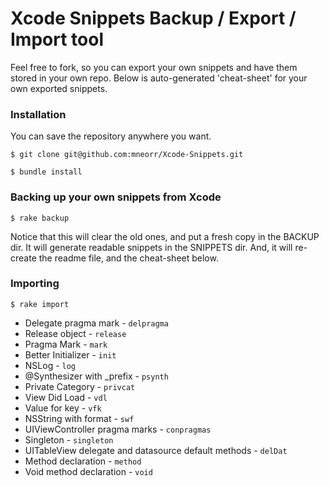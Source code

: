 # Xcode Snippets Backup / Export / Import tool

Feel free to fork, so you can export your own snippets and have them stored in your own repo.
Below is auto-generated 'cheat-sheet' for your own exported snippets.

### Installation

You can save the repository anywhere you want.
```
$ git clone git@github.com:mneorr/Xcode-Snippets.git

$ bundle install
```

### Backing up your own snippets from Xcode
```
$ rake backup
```
Notice that this will clear the old ones, and put a fresh copy in the BACKUP dir.
It will generate readable snippets in the SNIPPETS dir.
And, it will re-create the readme file, and the cheat-sheet below.


### Importing
```
$ rake import
```
		
* Delegate pragma mark - `delpragma`
* Release object - `release`
* Pragma Mark - `mark`
* Better Initializer - `init`
* NSLog - `log`
* @Synthesizer with _prefix - `psynth`
* Private Category - `privcat`
* View Did Load - `vdl`
* Value for key - `vfk`
* NSString with format - `swf`
* UIViewController pragma marks - `conpragmas`
* Singleton - `singleton`
* UITableView delegate and datasource default methods - `delDat`
* Method declaration - `method`
* Void method declaration - `void`
